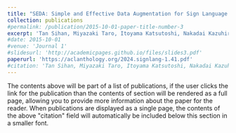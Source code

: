```yaml
---
title: "SEDA: Simple and Effective Data Augmentation for Sign Language Understanding"
collection: publications
#permalink: /publication/2015-10-01-paper-title-number-3
excerpt: 'Tan Sihan, Miyazaki Taro, Itoyama Katsutoshi, Nakadai Kazuhiro.'
#date: 2015-10-01
#venue: 'Journal 1'
#slidesurl: 'http://academicpages.github.io/files/slides3.pdf'
paperurl: 'https://aclanthology.org/2024.signlang-1.41.pdf'
#citation: 'Tan Sihan, Miyazaki Taro, Itoyama Katsutoshi, Nakadai Kazuhiro'
---
```


The contents above will be part of a list of publications, if the user clicks the link for the publication than the contents of section will be rendered as a full page, allowing you to provide more information about the paper for the reader. When publications are displayed as a single page, the contents of the above "citation" field will automatically be included below this section in a smaller font.
